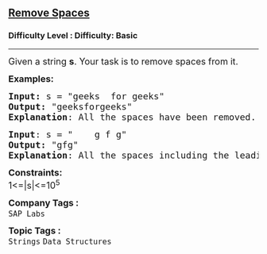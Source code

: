 <h2><a href="https://www.geeksforgeeks.org/problems/remove-spaces0128/1?sortBy=&category%5B%5D=Strings&page=3&difficulty%5B%5D=-2">Remove Spaces</a></h2><h3>Difficulty Level : Difficulty: Basic</h3><hr><div class="problems_problem_content__Xm_eO"><p><span style="font-size: 18px;">Given a string <strong>s</strong>. Your task is to remove spaces from it.&nbsp;</span></p>
<p><span style="font-size: 18px;"><strong>Examples:</strong></span></p>
<pre><span style="font-size: 18px;"><strong>Input: </strong>s = "geeks&nbsp; for geeks"
<strong>Output:</strong> "geeksforgeeks"
<strong>Explanation</strong>: All the spaces have been removed.</span>
</pre>
<pre><span style="font-size: 18px;"><strong>Input</strong>: s = "&nbsp;&nbsp;&nbsp; g f g"
<strong>Output:</strong> "gfg"
<strong>Explanation</strong>: All the spaces including the leading ones have been removed.</span>
</pre>
<p><span style="font-size: 18px;"><strong>Constraints:</strong><br>1&lt;=|s|&lt;=10<sup>5</sup></span></p></div><p><span style=font-size:18px><strong>Company Tags : </strong><br><code>SAP Labs</code>&nbsp;<br><p><span style=font-size:18px><strong>Topic Tags : </strong><br><code>Strings</code>&nbsp;<code>Data Structures</code>&nbsp;